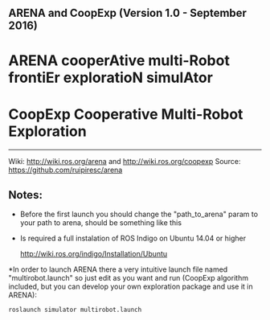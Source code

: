 ARENA and CoopExp (Version 1.0 - September 2016)
---------------------------------------

# ARENA cooperAtive multi-Robot frontiEr exploratioN simulAtor

# CoopExp Cooperative Multi-Robot Exploration

---------------------------------------

Wiki: http://wiki.ros.org/arena and http://wiki.ros.org/coopexp
Source: https://github.com/ruipiresc/arena

Notes:
--------------
* Before the first launch you should change the "path_to_arena" param to your path to arena, should be something like this

	<arg name="path_to_arena" default="/home/your_username/your_ws/src/arena"/>

* Is required a full instalation of ROS Indigo on Ubuntu 14.04 or higher

	http://wiki.ros.org/indigo/Installation/Ubuntu

*In order to launch ARENA there a very intuitive launch file named "multirobot.launch" so just edit as you want and run (CoopExp algorithm included, but you can develop your own exploration package and use it in ARENA):

	roslaunch simulator multirobot.launch
  
